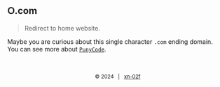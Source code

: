 ## ᱛ.com

> Redirect to home website.

Maybe you are curious about this single character `.com` ending domain.<br>
You can see more about [`PunyCode`](https://en.wikipedia.org/wiki/Punycode).

<br>
<br>
<div align="center">
    <sub>
        &copy; 2024 &nbsp; | &nbsp; <a href="https://ᱛ.com">xn-02f</a>
    </sub>
</div>
